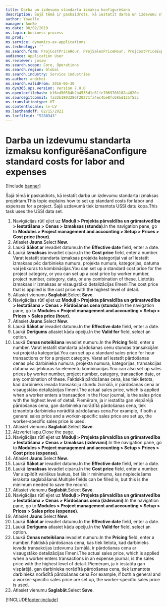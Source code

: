 ```yaml
---
title: Darba un izdevumu standarta izmaksu konfigurēšana
description: Šajā tēmā ir paskaidrots, kā iestatīt darba un izdevumu standarta izmaksas projektam.
author: Yowelle
manager: AnnBe
ms.date: 08/02/2019
ms.topic: business-process
ms.prod: ''
ms.service: dynamics-ax-applications
ms.technology: ''
ms.search.form: ProjCostPriceHour, ProjSalesPriceHour, ProjCostPriceExpense, ProjSalesPriceCost
audience: Application User
ms.reviewer: josaw
ms.search.scope: Core, Operations
ms.search.region: Global
ms.search.industry: Service industries
ms.author: andchoi
ms.search.validFrom: 2016-06-30
ms.dyn365.ops.version: Version 7.0.0
ms.openlocfilehash: b16ed50584b2b4535d1c61fe7069708182a4820e
ms.sourcegitcommit: fa32b1893286f20271fa4ec4be8fc68bd135f53c
ms.translationtype: HT
ms.contentlocale: lv-LV
ms.lasthandoff: 02/15/2021
ms.locfileid: "5288343"
---
```

# <a name="configure-standard-costs-for-labor-and-expenses"></a><span data-ttu-id="2de1c-103">Darba un izdevumu standarta izmaksu konfigurēšana</span><span class="sxs-lookup"><span data-stu-id="2de1c-103">Configure standard costs for labor and expenses</span></span>

[!include [banner](../../includes/banner.md)]

<span data-ttu-id="2de1c-104">Šajā tēmā ir paskaidrots, kā iestatīt darba un izdevumu standarta izmaksas projektam.</span><span class="sxs-lookup"><span data-stu-id="2de1c-104">This topic explains how to set up standard costs for labor and expenses for a project.</span></span> <span data-ttu-id="2de1c-105">Šajā uzdevumā tiek izmantota USSI datu kopa.</span><span class="sxs-lookup"><span data-stu-id="2de1c-105">This task uses the USSI data set.</span></span>

1. <span data-ttu-id="2de1c-106">Navigācijas rūtī ejiet uz **Moduļi > Projekta pārvaldība un grāmatvedība > Iestatīšana > Cenas > Izmaksas (stunda)**.</span><span class="sxs-lookup"><span data-stu-id="2de1c-106">In the navigation pane, go to **Modules > Project management and accounting > Setup > Prices > Cost price (hour)**.</span></span>
2. <span data-ttu-id="2de1c-107">Atlasiet **Jauns**.</span><span class="sxs-lookup"><span data-stu-id="2de1c-107">Select **New**.</span></span>
3. <span data-ttu-id="2de1c-108">Laukā **Sākot ar** ievadiet datumu.</span><span class="sxs-lookup"><span data-stu-id="2de1c-108">In the **Effective date** field, enter a date.</span></span>
4. <span data-ttu-id="2de1c-109">Laukā **Izmaksas** ievadiet ciparu.</span><span class="sxs-lookup"><span data-stu-id="2de1c-109">In the **Cost price** field, enter a number.</span></span> <span data-ttu-id="2de1c-110">Varat iestatīt standarta izmaksas projekta kategorijai vai arī iestatīt izmaksas pēc darbinieka numura, projekta numura, kategorijas, datuma vai jebkuras to kombinācijas.</span><span class="sxs-lookup"><span data-stu-id="2de1c-110">You can set up a standard cost price for the project category, or you can set up a cost price by worker number, project number, category, date, or any combination of these.</span></span> <span data-ttu-id="2de1c-111">Lietotās izmaksas ir izmaksas ar visaugstāko detalizācijas līmeni.</span><span class="sxs-lookup"><span data-stu-id="2de1c-111">The cost price that is applied is the cost price with the highest level of detail.</span></span>  
5. <span data-ttu-id="2de1c-112">Atlasiet vienumu **Saglabāt**.</span><span class="sxs-lookup"><span data-stu-id="2de1c-112">Select **Save**.</span></span>
6. <span data-ttu-id="2de1c-113">Navigācijas rūtī ejiet uz **Moduļi > Projekta pārvaldība un grāmatvedība > Iestatīšana > Cenas > Pārdošanas cena (stunda)**.</span><span class="sxs-lookup"><span data-stu-id="2de1c-113">In the navigation pane, go to **Modules > Project management and accounting > Setup > Prices > Sales price (hour)**.</span></span>
7. <span data-ttu-id="2de1c-114">Atlasiet **Jauns**.</span><span class="sxs-lookup"><span data-stu-id="2de1c-114">Select **New**.</span></span>
8. <span data-ttu-id="2de1c-115">Laukā **Sākot ar** ievadiet datumu.</span><span class="sxs-lookup"><span data-stu-id="2de1c-115">In the **Effective date** field, enter a date.</span></span>
9. <span data-ttu-id="2de1c-116">Laukā **Derīgums** atlasiet kādu opciju.</span><span class="sxs-lookup"><span data-stu-id="2de1c-116">In the **Valid for** field, select an option.</span></span>
10. <span data-ttu-id="2de1c-117">Laukā **Cenas noteikšana** ievadiet numuru.</span><span class="sxs-lookup"><span data-stu-id="2de1c-117">In the **Pricing** field, enter a number.</span></span> <span data-ttu-id="2de1c-118">Varat iestatīt standarta pārdošanas cenu stundas transakcijām vai projekta kategorijai.</span><span class="sxs-lookup"><span data-stu-id="2de1c-118">You can set up a standard sales price for hour transactions or for a project category.</span></span> <span data-ttu-id="2de1c-119">Varat arī iestatīt pārdošanas cenas pēc darbinieka numura, projekta numura, kategorijas, transakcijas datuma vai jebkuras šo elementu kombinācijas.</span><span class="sxs-lookup"><span data-stu-id="2de1c-119">You can also set up sales prices by worker number, project number, category, transaction date, or any combination of these.</span></span> <span data-ttu-id="2de1c-120">Faktiskā pārdošanas cena, kas tiek lietota, kad darbinieks ievada transakciju stundu žurnālā, ir pārdošanas cena ar visaugstāko detalizācijas līmeni.</span><span class="sxs-lookup"><span data-stu-id="2de1c-120">The actual sales price, which is applied when a worker enters a transaction in the Hour journal, is the sales price with the highest level of detail.</span></span> <span data-ttu-id="2de1c-121">Piemēram, ja ir iestatīta gan vispārējā pārdošanas cena, gan darbinieka norādītā pārdošanas cena, tiek izmantota darbinieka norādītā pārdošanas cena.</span><span class="sxs-lookup"><span data-stu-id="2de1c-121">For example, if both a general sales price and a worker-specific sales price are set up, the worker-specific sales price is used.</span></span>  
11. <span data-ttu-id="2de1c-122">Atlasiet vienumu **Saglabāt**.</span><span class="sxs-lookup"><span data-stu-id="2de1c-122">Select **Save**.</span></span>
12. <span data-ttu-id="2de1c-123">Aizveriet lapu.</span><span class="sxs-lookup"><span data-stu-id="2de1c-123">Close the page.</span></span>
13. <span data-ttu-id="2de1c-124">Navigācijas rūtī ejiet uz **Moduļi > Projekta pārvaldība un grāmatvedība > Iestatīšana > Cenas > Izmaksas (izdevumi)**.</span><span class="sxs-lookup"><span data-stu-id="2de1c-124">In the navigation pane, go to **Modules > Project management and accounting > Setup > Prices > Cost price (expense)**.</span></span>
14. <span data-ttu-id="2de1c-125">Atlasiet **Jauns**.</span><span class="sxs-lookup"><span data-stu-id="2de1c-125">Select **New**.</span></span>
15. <span data-ttu-id="2de1c-126">Laukā **Sākot ar** ievadiet datumu.</span><span class="sxs-lookup"><span data-stu-id="2de1c-126">In the **Effective date** field, enter a date.</span></span>
16. <span data-ttu-id="2de1c-127">Laukā **Izmaksas** ievadiet ciparu.</span><span class="sxs-lookup"><span data-stu-id="2de1c-127">In the **Cost price** field, enter a number.</span></span> <span data-ttu-id="2de1c-128">Var aizpildīt vairākus laukus, bet šis ir minimums, kas nepieciešams ieraksta saglabāšanai.</span><span class="sxs-lookup"><span data-stu-id="2de1c-128">Multiple fields can be filled in, but this is the minimum needed to save the record.</span></span>  
17. <span data-ttu-id="2de1c-129">Atlasiet vienumu **Saglabāt**.</span><span class="sxs-lookup"><span data-stu-id="2de1c-129">Select **Save**.</span></span>
18. <span data-ttu-id="2de1c-130">Navigācijas rūtī ejiet uz **Moduļi > Projekta pārvaldība un grāmatvedība > Iestatīšana > Cenas > Pārdošanas cena (izdevumi)**.</span><span class="sxs-lookup"><span data-stu-id="2de1c-130">In the navigation pane, go to **Modules > Project management and accounting > Setup > Prices > Sales price (expense)**.</span></span>
19. <span data-ttu-id="2de1c-131">Atlasiet **Jauns**.</span><span class="sxs-lookup"><span data-stu-id="2de1c-131">Select **New**.</span></span>
20. <span data-ttu-id="2de1c-132">Laukā **Sākot ar** ievadiet datumu.</span><span class="sxs-lookup"><span data-stu-id="2de1c-132">In the **Effective date** field, enter a date.</span></span>
21. <span data-ttu-id="2de1c-133">Laukā **Derīgums** atlasiet kādu opciju.</span><span class="sxs-lookup"><span data-stu-id="2de1c-133">In the **Valid for** field, select an option.</span></span>
22. <span data-ttu-id="2de1c-134">Laukā **Cenas noteikšana** ievadiet numuru.</span><span class="sxs-lookup"><span data-stu-id="2de1c-134">In the **Pricing** field, enter a number.</span></span> <span data-ttu-id="2de1c-135">Faktiskā pārdošanas cena, kas tiek lietota, kad darbinieks ievada transakcijas izdevumu žurnālā, ir pārdošanas cena ar visaugstāko detalizācijas līmeni.</span><span class="sxs-lookup"><span data-stu-id="2de1c-135">The actual sales price, which is applied when a worker enters transactions in an expense journal, is the sales price with the highest level of detail.</span></span> <span data-ttu-id="2de1c-136">Piemēram, ja ir iestatīta gan vispārējā, gan darbinieka norādītā pārdošanas cena, tiek izmantota darbinieka norādītā pārdošanas cena.</span><span class="sxs-lookup"><span data-stu-id="2de1c-136">For example, if both a general and a worker-specific sales price are set up, the worker-specific sales price is used.</span></span>  
23. <span data-ttu-id="2de1c-137">Atlasiet vienumu **Saglabāt**.</span><span class="sxs-lookup"><span data-stu-id="2de1c-137">Select **Save**.</span></span>



[!INCLUDE[footer-include](../../includes/footer-banner.md)]
